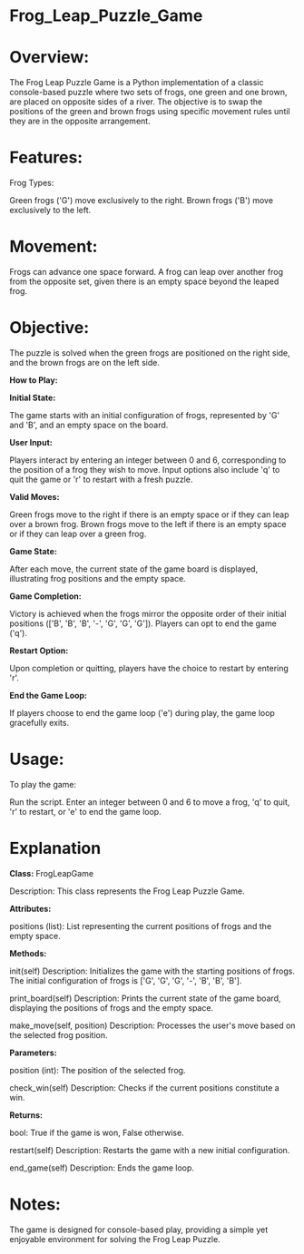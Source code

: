 # Frog_Leap_Puzzle_Game

# Overview:
The Frog Leap Puzzle Game is a Python implementation of a classic console-based puzzle where two sets of frogs, one green and one brown, are placed on opposite sides of a river. The objective is to swap the positions of the green and brown frogs using specific movement rules until they are in the opposite arrangement.

# Features:
Frog Types:

Green frogs ('G') move exclusively to the right.
Brown frogs ('B') move exclusively to the left.

# Movement:

Frogs can advance one space forward.
A frog can leap over another frog from the opposite set, given there is an empty space beyond the leaped frog.

# Objective:

The puzzle is solved when the green frogs are positioned on the right side, and the brown frogs are on the left side.

**How to Play:**

**Initial State:**

The game starts with an initial configuration of frogs, represented by 'G' and 'B', and an empty space on the board.

**User Input:**

Players interact by entering an integer between 0 and 6, corresponding to the position of a frog they wish to move.
Input options also include 'q' to quit the game or 'r' to restart with a fresh puzzle.

**Valid Moves:**

Green frogs move to the right if there is an empty space or if they can leap over a brown frog.
Brown frogs move to the left if there is an empty space or if they can leap over a green frog.

**Game State:**

After each move, the current state of the game board is displayed, illustrating frog positions and the empty space.

**Game Completion:**

Victory is achieved when the frogs mirror the opposite order of their initial positions (['B', 'B', 'B', '-', 'G', 'G', 'G']).
Players can opt to end the game ('q').

**Restart Option:**

Upon completion or quitting, players have the choice to restart by entering 'r'.

**End the Game Loop:**

If players choose to end the game loop ('e') during play, the game loop gracefully exits.

# Usage:

To play the game:

Run the script.
Enter an integer between 0 and 6 to move a frog, 'q' to quit, 'r' to restart, or 'e' to end the game loop.

# Explanation

**Class:** FrogLeapGame

Description:
This class represents the Frog Leap Puzzle Game.

**Attributes:**

positions (list): List representing the current positions of frogs and the empty space.

**Methods:**

init(self)
Description: Initializes the game with the starting positions of frogs. The initial configuration of frogs is ['G', 'G', 'G', '-', 'B', 'B', 'B'].

print_board(self)
Description: Prints the current state of the game board, displaying the positions of frogs and the empty space.

make_move(self, position)
Description: Processes the user's move based on the selected frog position.

**Parameters:**

position (int): The position of the selected frog.

check_win(self)
Description: Checks if the current positions constitute a win.

**Returns:**

bool: True if the game is won, False otherwise.

restart(self)
Description: Restarts the game with a new initial configuration.

end_game(self)
Description: Ends the game loop.

# Notes:
The game is designed for console-based play, providing a simple yet enjoyable environment for solving the Frog Leap Puzzle.
